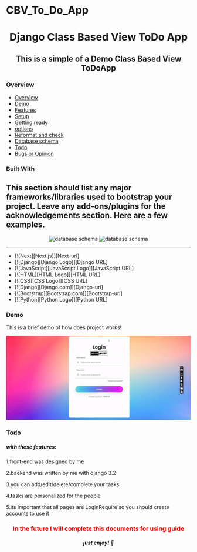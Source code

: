 # CBV_To_Do_App
 <h1 align="center">Django Class Based View ToDo App</h1> 
<h2 align="center">This is a simple of a <strong>Demo Class Based View</strong> ToDoApp</h2>

### Overview
- [Overview](#overview)
- [Demo](#demo)
- [Features](#features)
- [Setup](#setup)
- [Getting ready](#getting-ready)
- [options](#options)
- [Reformat and check](#reformat-and-check)
- [Database schema](#database-schema)
- [Todo](#todo)
- [Bugs or Opinion](#bugs-or-opinion)

### Built With

This section should list any major frameworks/libraries used to bootstrap your project. Leave any add-ons/plugins for the acknowledgements section. Here are a few examples.
---
<p align="center" >
<img src="https://github.com/wsvincent/awesome-django/raw/main/assets/django-logo-positive.svg" alt="database schema"  margin="20px" width="50" height="50"/>
<img src="https://hugovk.github.io/python-logos/img/EuroPython%20Society.png" alt="database schema" margin="20px"  width="50" height="50"/>
</p>

---
* [![Next][Next.js]][Next-url]
* [![Django][Django Logo]][Django URL]
* [![JavaScript][JavaScript Logo]][JavaScript URL]
* [![HTML][HTML Logo]][HTML URL]
* [![CSS][CSS Logo]][CSS URL]
* [![Django][Django.com]][Django-url]
* [![Bootstrap][Bootstrap.com]][Bootstrap-url]
* [![Python][Python Logo]][Python URL]

### Demo
This is a brief demo of how does project works!
<p align="center">
<img src="https://github.com/Novin1380/CBV_To_Do_App/blob/main/Demo/ToDoApp-Test.gif" alt="database schema" width="720"/>
</p>



### Todo
<h5>with these features:</h5>
 <p>1.front-end was designed by me </p>
 <p>2.backend was written by me with django 3.2</p>
 <p>3.you can add/edit/delete/complete your tasks</p>
 <p>4.tasks are personalized for the people</p>
 <p>5.its important that all pages are LoginRequire so you should create accounts to use it</p>

<h3 align="center" style="color:red;">In the future I will complete this documents for using guide</h3>

<h5 align="center">just enjoy! 👋</h5>
 